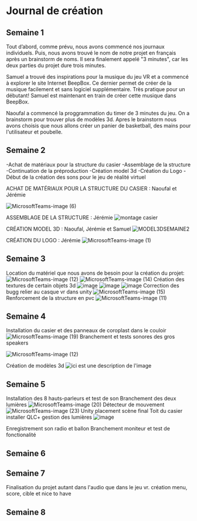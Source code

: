 # Journal de création

## Semaine 1

Tout d’abord, comme prévu, nous avons commencé nos journaux individuels. Puis, nous avons trouvé le nom de notre projet en français après un brainstorm de noms. Il sera finalement appelé "3 minutes", car les deux parties du projet dure trois minutes.

Samuel a trouvé des inspirations pour la musique du jeu VR et a commencé à explorer le site Internet BeepBox. Ce dernier permet de créer de la musique facilement et sans logiciel supplémentaire. Très pratique pour un débutant! Samuel est maintenant en train de créer cette musique dans BeepBox.

Naoufal a commencé la proggrammation du timer de 3 minutes du jeu. On a brainstorm pour trouver plus de modèles 3d. Apres le brainstorm nous avons choisis que nous allons créer un panier de basketball, des mains pour l'utilisateur et poubelle. 

## Semaine 2
-Achat de matériaux pour la structure du casier
-Assemblage de la structure
-Continuation de la préproduction
-Création model 3d
-Création du Logo
-Début de la création des sons pour le jeu de réalité virtuel

ACHAT DE MATÉRIAUX POUR LA STRUCTURE DU CASIER : Naoufal et Jérémie

![MicrosoftTeams-image (6)](https://user-images.githubusercontent.com/70386087/152455872-f831b477-57c0-41ea-8920-85e6eb50d017.png)

ASSEMBLAGE DE LA STRUCTURE : Jérémie
![montage casier](https://user-images.githubusercontent.com/70386087/152456711-936a8b10-4dd8-4f97-b278-e3f5c9960f52.png)

CRÉATION MODEL 3D : Naoufal, Jérémie et Samuel
![MODEL3DSEMAINE2](https://user-images.githubusercontent.com/70386087/152457529-fa0d4614-c1cd-4c54-ad2b-1c1044524384.png)

CRÉATION DU LOGO : Jérémie
![MicrosoftTeams-image (1)](https://user-images.githubusercontent.com/70386087/152457679-89031277-962a-40f1-a033-38f49878eb16.png)


## Semaine 3
Location du matériel que nous avons de besoin pour la création du projet:
![MicrosoftTeams-image (12)](https://user-images.githubusercontent.com/70386087/153534922-d3ded03a-b22e-42f8-815d-13a4278b177d.png)
![MicrosoftTeams-image (14)](https://user-images.githubusercontent.com/70386087/153535123-08f4042c-f35d-40af-beaa-cc520d1b4541.png)
Création des textures de certain objets 3d
![image](https://user-images.githubusercontent.com/70386087/153535220-cf9a92e6-c15f-4830-aeea-db05ef81909b.png)
![image](https://user-images.githubusercontent.com/70386087/153535261-1b7436e6-4484-4cbd-be00-bc5d3216a69b.png)
![image](https://user-images.githubusercontent.com/70386087/153535297-ad6058f9-56c9-49ce-af21-70b4cc89123a.png)
Correction des bugg relier au casque vr dans unity
![MicrosoftTeams-image (15)](https://user-images.githubusercontent.com/70386087/153535736-bb11a79f-2bc6-47c8-8ac2-7cfd26474e4f.png)
Renforcement de la structure en pvc 
![MicrosoftTeams-image (11)](https://user-images.githubusercontent.com/70386087/153535789-4c9b1291-3a99-4d1d-a1c1-b12f7afd91c6.png)

## Semaine 4
Installation du casier et des panneaux de coroplast dans le couloir
![MicrosoftTeams-image (19)](https://user-images.githubusercontent.com/70386087/154323412-ceda7e80-0b08-42ae-84eb-fcb2d97f2f35.png)
Branchement et tests sonores des gros speakers 

![MicrosoftTeams-image (12)](https://user-images.githubusercontent.com/70386087/153534553-219546d9-026b-4438-8298-33035ac13367.png)

Création de modèles 3d
![ici est une description de l'image](medias/rack.png)
## Semaine 5
Installation des 8 hauts-parleurs et test de son
Branchement des deux lumières
![MicrosoftTeams-image (20)](https://user-images.githubusercontent.com/70386087/155577784-fcf1e89d-e4df-4950-9335-7605235d3317.png)
Détecteur de mouvement
![MicrosoftTeams-image (23)](https://user-images.githubusercontent.com/70386087/155578744-aa7956d3-63ee-4cb1-b411-d0e2bea98078.png)
Unity placement scène final
Toit du casier installer
QLC+ gestion des lumières
![image](https://user-images.githubusercontent.com/70386087/155578840-e1429f2d-4299-4eb0-9008-9623c3006784.png)

Enregistrement son radio et ballon
Branchement moniteur et test de fonctionalité
## Semaine 6
## Semaine 7
Finalisation du projet autant dans l'audio que dans le jeu vr.
création menu, score, cible et nice to have 
## Semaine 8














